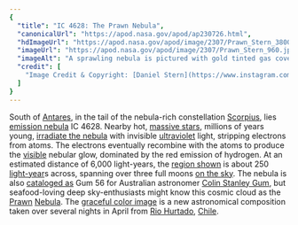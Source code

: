 ```yaml
---
{
  "title": "IC 4628: The Prawn Nebula",
  "canonicalUrl": "https://apod.nasa.gov/apod/ap230726.html",
  "hdImageUrl": "https://apod.nasa.gov/apod/image/2307/Prawn_Stern_3800.jpg",
  "imageUrl": "https://apod.nasa.gov/apod/image/2307/Prawn_Stern_960.jpg",
  "imageAlt": "A sprawling nebula is pictured with gold tinted gas covering the top, blue, the middle, and dark brown the bottom. Stars cover the frame but are most prominent near the bottom. Please see the explanation for more detailed information.",
  "credit": [
    "Image Credit & Copyright: [Daniel Stern](https://www.instagram.com/messierchaser/)"
  ]
}
---
```


South of [Antares](https://apod.nasa.gov/apod/ap060714.html), in the tail of the nebula-rich constellation [Scorpius](https://www.eso.org/public/images/eso1340d/), lies [emission nebula](https://en.wikipedia.org/wiki/Emission_nebula) IC 4628. Nearby hot, [massive stars](https://science.nasa.gov/astrophysics/focus-areas/how-do-stars-form-and-evolve), millions of years young, [irradiate the nebula](http://en.wikipedia.org/wiki/H_II_region) with invisible [ultraviolet](https://science.nasa.gov/ems/10_ultravioletwaves) light, stripping electrons from atoms. The electrons eventually recombine with the atoms to produce the [visible](https://science.nasa.gov/ems/09_visiblelight) nebular glow, dominated by the red emission of hydrogen. At an estimated distance of 6,000 light-years, the [region shown](https://www.eso.org/public/videos/eso1535a/) is about 250 [light-year](https://spaceplace.nasa.gov/light-year/en/)s across, spanning over three full moons [on the sky](https://apod.nasa.gov/apod/ap130801.html). The nebula is also [cataloged as](https://apod.nasa.gov/apod/ap060519.html) Gum 56 for Australian astronomer [Colin Stanley Gum](https://en.wikipedia.org/wiki/Colin_Gum), but seafood-loving deep sky-enthusiasts might know this cosmic cloud as the [Prawn](https://en.wikipedia.org/wiki/Prawn) [Nebula](https://en.wikipedia.org/wiki/Prawn_Nebula). The [graceful color image](https://www.instagram.com/p/Cui2J5BOftH/) is a new astronomical composition taken over several nights in April from [Rio Hurtado](https://youtu.be/NKXFq0LBPgU), [Chile](https://en.wikipedia.org/wiki/Chile).
